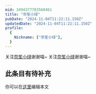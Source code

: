 ```yaml
---
mid: 3494377783560461
title: "奈笙小绿"
pubDate: "2024-11-04T11:22:11.150Z"
updatedDate: "2024-11-04T11:22:11.150Z"
profile:
  {
    Nickname: ["奈笙小绿"],
  }
---
```


关注[奈笙小绿](https://space.bilibili.com/3494377783560461)谢谢喵~ 关注[奈笙小绿](https://space.bilibili.com/3494377783560461)谢谢喵~

## 此条目有待补充
你可以在[这里](https://github.com/Yuhanawa/VTuber.ICU/edit/master/src/content/v/奈笙小绿/index.md)编辑本文
